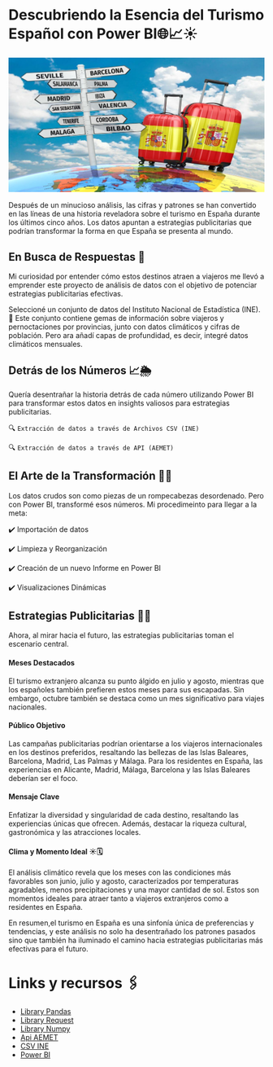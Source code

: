 # Descubriendo la Esencia del Turismo Español con Power BI🌐📈☀️

![head](https://github.com/Carolina-MH/Project_Visualizacion/blob/main/img/encabezado.jpg)

Después de un minucioso análisis, las cifras y patrones se han convertido en las líneas de una historia reveladora sobre el turismo en España durante los últimos cinco años. Los datos apuntan a estrategias publicitarias que podrían transformar la forma en que España se presenta al mundo.

## En Busca de Respuestas 🤔

Mi curiosidad por entender cómo estos destinos atraen a viajeros me llevó a emprender este proyecto de análisis de datos con el objetivo de potenciar estrategias publicitarias efectivas.

Seleccioné un conjunto de datos del Instituto Nacional de Estadística (INE).💼 Este conjunto contiene gemas de información sobre viajeros y pernoctaciones por provincias, junto con datos climáticos y cifras de población. Pero ara añadí capas de profundidad, es decir, integré datos climáticos mensuales.

## Detrás de los Números 📈🌦️

Quería desentrañar la historia detrás de cada número utilizando Power BI para transformar estos datos en insights valiosos para estrategias publicitarias. 

🔍 `Extracción de datos a través de Archivos CSV (INE)`

🔍 `Extracción de datos a través de API (AEMET)`



## El Arte de la Transformación 🎨✨

Los datos crudos son como piezas de un rompecabezas desordenado. Pero con Power BI, transformé esos números. Mi procedimeinto para llegar a la meta:

✔️ Importación de datos

✔️ Limpieza y Reorganización

✔️ Creación de un nuevo Informe en Power BI

✔️ Visualizaciones Dinámicas

## Estrategias Publicitarias 📢📆

Ahora, al mirar hacia el futuro, las estrategias publicitarias toman el escenario central.

#### Meses Destacados

El turismo extranjero alcanza su punto álgido en julio y agosto, mientras que los españoles también prefieren estos meses para sus escapadas. Sin embargo, octubre también se destaca como un mes significativo para viajes nacionales.

#### Público Objetivo

Las campañas publicitarias podrían orientarse a los viajeros internacionales en los destinos preferidos, resaltando las bellezas de las Islas Baleares, Barcelona, Madrid, Las Palmas y Málaga. Para los residentes en España, las experiencias en Alicante, Madrid, Málaga, Barcelona y las Islas Baleares deberían ser el foco.

#### Mensaje Clave

Enfatizar la diversidad y singularidad de cada destino, resaltando las experiencias únicas que ofrecen. Además, destacar la riqueza cultural, gastronómica y las atracciones locales.

#### Clima y Momento Ideal ☀️🗓️

El análisis climático revela que los meses con las condiciones más favorables son junio, julio y agosto, caracterizados por temperaturas agradables, menos precipitaciones y una mayor cantidad de sol. Estos son momentos ideales para atraer tanto a viajeros extranjeros como a residentes en España.

En resumen,el turismo en España es una sinfonía única de preferencias y tendencias, y este análisis no solo ha desentrañado los patrones pasados sino que también ha iluminado el camino hacia estrategias publicitarias más efectivas para el futuro.


# Links y recursos 🖇️

- [Library Pandas](https://pandas.pydata.org/)
- [Library Request](https://pypi.org/project/requests/)
- [Library Numpy](https://numpy.org/)
- [Api AEMET](https://opendata.aemet.es/centrodedescargas/inicio)
- [CSV INE](https://www.ine.es/jaxiT3/Tabla.htm?t=2074#downloadJSON=true)
- [Power BI](https://powerbi.microsoft.com/es-es/)

